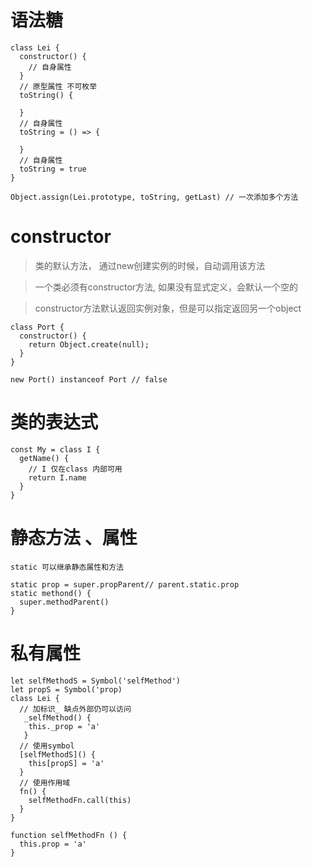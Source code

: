 # 语法糖
```
class Lei {
  constructor() {
    // 自身属性
  }
  // 原型属性 不可枚举
  toString() {

  }
  // 自身属性
  toString = () => {

  }
  // 自身属性
  toString = true
}

Object.assign(Lei.prototype, toString, getLast) // 一次添加多个方法
```

# constructor

> 类的默认方法， 通过new创建实例的时候，自动调用该方法

> 一个类必须有constructor方法, 如果没有显式定义，会默认一个空的

>constructor方法默认返回实例对象，但是可以指定返回另一个object

```
class Port {
  constructor() {
    return Object.create(null);
  }
}

new Port() instanceof Port // false
```

# 类的表达式
```
const My = class I {
  getName() {
    // I 仅在class 内部可用
    return I.name
  }
}

```

# 静态方法 、属性


```
static 可以继承静态属性和方法

static prop = super.propParent// parent.static.prop
static methond() {
  super.methodParent()
}
```


# 私有属性

```
let selfMethodS = Symbol('selfMethod')
let propS = Symbol('prop)
class Lei {
  // 加标识_ 缺点外部仍可以访问
   _selfMethod() {
    this._prop = 'a'
   }
  // 使用symbol
  [selfMethodS]() {
    this[propS] = 'a'
  }
  // 使用作用域
  fn() {
    selfMethodFn.call(this)
  }
}

function selfMethodFn () {
  this.prop = 'a'
}
```